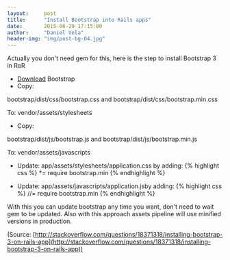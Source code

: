 ```yaml
---
layout:     post
title:      "Install Bootstrap into Rails apps"
date:       2015-06-29 17:15:00
author:     "Daniel Vela"
header-img: "img/post-bg-04.jpg"
---
```



Actually you don't need gem for this, here is the step to install Bootstrap 3 in RoR

* [Download](https://github.com/twbs/bootstrap/releases/download/v3.0.0/bootstrap-3.0.0-dist.zip) Bootstrap
* Copy:    

bootstrap/dist/css/bootstrap.css and bootstrap/dist/css/bootstrap.min.css

To: vendor/assets/stylesheets

* Copy:     

bootstrap/dist/js/bootstrap.js and bootstrap/dist/js/bootstrap.min.js

To: vendor/assets/javascripts

* Update: app/assets/stylesheets/application.css by adding:
{% highlight css %}
*= require bootstrap.min
{% endhighlight %}

* Update: app/assets/javascripts/application.jsby adding:
{% highlight css %}
//= require bootstrap.min
{% endhighlight %}

With this you can update bootstrap any time you want, don't need to wait gem to be updated. Also with this approach assets pipeline will use minified versions in production. 


(Source: [http://stackoverflow.com/questions/18371318/installing-bootstrap-3-on-rails-app](http://stackoverflow.com/questions/18371318/installing-bootstrap-3-on-rails-app))
